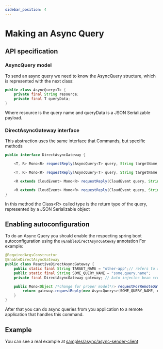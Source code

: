 ```yaml
---
sidebar_position: 4
---
```


# Making an Async Query

## API specification

### AsyncQuery model

To send an async query we need to know the AsyncQuery structure, which is represented with the next class:

```java
public class AsyncQuery<T> {
    private final String resource;
    private final T queryData;
}
```

Where resource is the query name and queryData is a JSON Serializable payload.

### DirectAsyncGateway interface

This abstraction uses the same interface that Commands, but specific methods

```java
public interface DirectAsyncGateway {

    <T, R> Mono<R> requestReply(AsyncQuery<T> query, String targetName, Class<R> type);

    <T, R> Mono<R> requestReply(AsyncQuery<T> query, String targetName, Class<R> type, String domain); // Query to specific domain

    <R extends CloudEvent> Mono<R> requestReply(CloudEvent query, String targetName, Class<R> type); // Query with CloudEvent format

    <R extends CloudEvent> Mono<R> requestReply(CloudEvent query, String targetName, Class<R> type, String domain); // Query with CloudEvent format to specific domain
}
```

In this method the Class\<R> called type is the return type of the query, represented by a JSON Serializable object

## Enabling autoconfiguration

To do an Async Query you should enable the respecting spring boot autoconfiguration using the `@EnableDirectAsyncGateway` annotation
For example:

```java
@RequiredArgsConstructor
@EnableDirectAsyncGateway
public class ReactiveDirectAsyncGateway {
    public static final String TARGET_NAME = "other-app";// refers to remote spring.application.name property
    public static final String SOME_QUERY_NAME = "some.query.name";
    private final DirectAsyncGateway gateway; // Auto injectec bean created by the @EnableDirectAsyncGateway annotation

    public Mono<Object /*change for proper model*/> requestForRemoteData(Object query/*change for proper model*/)  {
        return gateway.requestReply(new AsyncQuery<>(SOME_QUERY_NAME, query), TARGET_NAME, Object.class/*change for proper model*/);
    }
}
```

After that you can do async queries from you application to a remote application that handles this command.

## Example

You can see a real example at [samples/async/async-sender-client](https://github.com/reactive-commons/reactive-commons-java/tree/master/samples/async/async-sender-client)